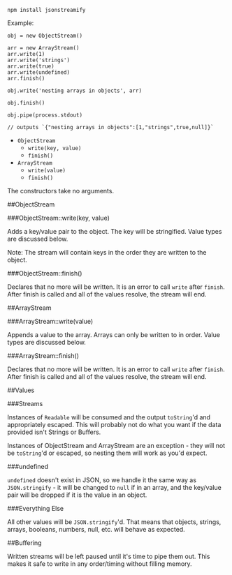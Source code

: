     npm install jsonstreamify

Example:

    obj = new ObjectStream()

    arr = new ArrayStream()
    arr.write(1)
    arr.write('strings')
    arr.write(true)
    arr.write(undefined)
    arr.finish()

    obj.write('nesting arrays in objects', arr)

    obj.finish()
    
    obj.pipe(process.stdout)

    // outputs `{"nesting arrays in objects":[1,"strings",true,null]}`

- `ObjectStream`
  - `write(key, value)`
  - `finish()`
- `ArrayStream`
  - `write(value)`
  - `finish()`

The constructors take no arguments.

##ObjectStream

###ObjectStream::write(key, value)

Adds a key/value pair to the object.  The key will be stringified.  Value types
are discussed below.

Note: The stream will contain keys in the order they are written to the object.

###ObjectStream::finish()

Declares that no more will be written.  It is an error to call `write` after
`finish`.  After finish is called and all of the values resolve, the stream
will end.

##ArrayStream

###ArrayStream::write(value)

Appends a value to the array.  Arrays can only be written to in order.  Value
types are discussed below.

###ArrayStream::finish()

Declares that no more will be written.  It is an error to call `write` after
`finish`.  After finish is called and all of the values resolve, the stream
will end.

##Values

###Streams

Instances of `Readable` will be consumed and the output `toString`'d and
appropriately escaped.  This will probably not do what you want if the data
provided isn't Strings or Buffers.

Instances of ObjectStream and ArrayStream are an exception - they will not be
`toString`'d or escaped, so nesting them will work as you'd expect.

###undefined

`undefined` doesn't exist in JSON, so we handle it the same way as
`JSON.stringify` - it will be changed to `null` if in an array, and the
key/value pair will be dropped if it is the value in an object.

###Everything Else

All other values will be `JSON.stringify`'d.  That means that objects, strings,
arrays, booleans, numbers, null, etc. will behave as expected.

##Buffering

Written streams will be left paused until it's time to pipe them out.  This
makes it safe to write in any order/timing without filling memory.
